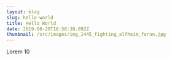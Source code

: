 ```yaml
---
layout: blog
slug: hello-world
title: Hello World
date: 2019-08-20T16:58:38.092Z
thumbnail: /src/images/img_1445_fighting_alfheim_foran.jpg
---
```

Lorem 10
